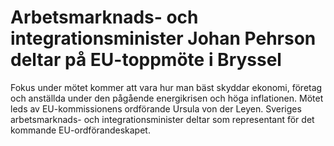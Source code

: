# Arbetsmarknads- och integrationsminister Johan Pehrson deltar på EU-toppmöte i Bryssel

Fokus under mötet kommer att vara hur man bäst skyddar ekonomi, företag och anställda under den pågående energikrisen och höga inflationen. Mötet leds av EU\-kommissionens ordförande Ursula von der Leyen. Sveriges arbetsmarknads\- och integrationsminister deltar som representant för det kommande EU\-ordförandeskapet.
